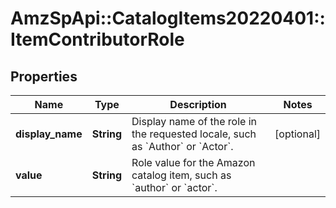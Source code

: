# AmzSpApi::CatalogItems20220401::ItemContributorRole

## Properties
Name | Type | Description | Notes
------------ | ------------- | ------------- | -------------
**display_name** | **String** | Display name of the role in the requested locale, such as &#x60;Author&#x60; or &#x60;Actor&#x60;. | [optional] 
**value** | **String** | Role value for the Amazon catalog item, such as &#x60;author&#x60; or &#x60;actor&#x60;. | 

